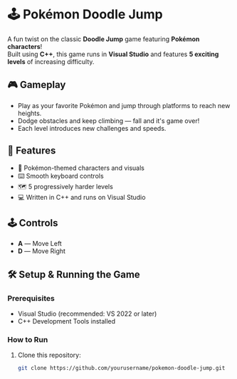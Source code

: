 # 🕹️ Pokémon Doodle Jump

A fun twist on the classic **Doodle Jump** game featuring **Pokémon characters**!  
Built using **C++**, this game runs in **Visual Studio** and features **5 exciting levels** of increasing difficulty.

## 🎮 Gameplay

- Play as your favorite Pokémon and jump through platforms to reach new heights.
- Dodge obstacles and keep climbing — fall and it's game over!
- Each level introduces new challenges and speeds.

## 🧠 Features

- 🎨 Pokémon-themed characters and visuals
- ⌨️ Smooth keyboard controls
- 🗺️ 5 progressively harder levels
- 💻 Written in C++ and runs on Visual Studio

## 🕹️ Controls

- **A** — Move Left  
- **D** — Move Right

## 🛠️ Setup & Running the Game

### Prerequisites

- Visual Studio (recommended: VS 2022 or later)
- C++ Development Tools installed

### How to Run

1. Clone this repository:
   ```bash
   git clone https://github.com/yourusername/pokemon-doodle-jump.git
